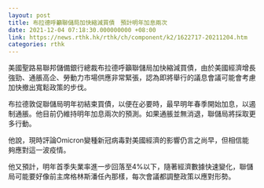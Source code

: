 ```yaml
---
layout: post
title: 布拉德呼籲聯儲局加快縮減買債　預計明年加息兩次
date: 2021-12-04 07:18:30.000000000 +08:00
link: https://news.rthk.hk/rthk/ch/component/k2/1622717-20211204.htm
categories: rthk
---
```


美國聖路易聯邦儲備銀行總裁布拉德呼籲聯儲局加快縮減買債，由於美國經濟增長強勁、通脹高企、勞動力市場供應非常緊張，認為即將舉行的議息會議可能會考慮加快撤出寬鬆政策的步伐。

布拉德敦促聯儲局明年初結束買債，以便在必要時，最早明年春季開始加息，以遏制通脹。他目前仍維持明年加息兩次的預測。如果通脹並無消退，聯儲局將採取更多行動。

他說，現時評論Omicron變種新冠病毒對美國經濟的影響仍言之尚早，但相信能夠應對這一波疫情。

他又預計，明年首季失業率進一步回落至4%以下，隨著經濟數據快速變化，聯儲局可能要好像前主席格林斯潘任內那樣，每次會議都調整政策以應對形勢。
